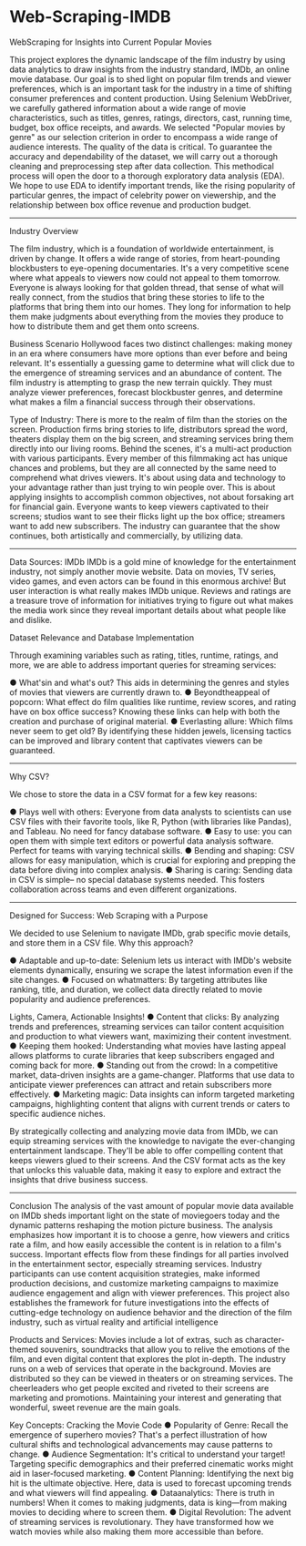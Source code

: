 # Web-Scraping-IMDB
WebScraping for Insights into Current Popular Movies

 This project explores the dynamic landscape of the film industry by using data analytics to draw
 insights from the industry standard, IMDb, an online movie database. Our goal is to shed light
 on popular film trends and viewer preferences, which is an important task for the industry in a
 time of shifting consumer preferences and content production.
 Using Selenium WebDriver, we carefully gathered information about a wide range of movie
 characteristics, such as titles, genres, ratings, directors, cast, running time, budget, box office
 receipts, and awards. We selected "Popular movies by genre" as our selection criterion in order
 to encompass a wide range of audience interests.
 The quality of the data is critical. To guarantee the accuracy and dependability of the dataset,
 we will carry out a thorough cleaning and preprocessing step after data collection. This
 methodical process will open the door to a thorough exploratory data analysis (EDA). We hope
 to use EDA to identify important trends, like the rising popularity of particular genres, the impact
 of celebrity power on viewership, and the relationship between box office revenue and
 production budget.

-------------------------------------------------------------------------------------------------------------------------------------------------------------------
  Industry Overview
  
 The film industry, which is a foundation of worldwide entertainment, is driven by change. It offers
 a wide range of stories, from heart-pounding blockbusters to eye-opening documentaries. It's a
 very competitive scene where what appeals to viewers now could not appeal to them tomorrow.
 Everyone is always looking for that golden thread, that sense of what will really connect, from
 the studios that bring these stories to life to the platforms that bring them into our homes. They
 long for information to help them make judgments about everything from the movies they
 produce to how to distribute them and get them onto screens.
 
Business Scenario
 Hollywood faces two distinct challenges: making money in an era where consumers have more
 options than ever before and being relevant. It's essentially a guessing game to determine what
 will click due to the emergence of streaming services and an abundance of content. The film
 industry is attempting to grasp the new terrain quickly. They must analyze viewer preferences,
 forecast blockbuster genres, and determine what makes a film a financial success through their
 observations.
 
Type of Industry:
 There is more to the realm of film than the stories on the screen. Production firms bring stories
 to life, distributors spread the word, theaters display them on the big screen, and streaming
 services bring them directly into our living rooms. Behind the scenes, it's a multi-act production
 with various participants. Every member of this filmmaking act has unique chances and
 problems, but they are all connected by the same need to comprehend what drives viewers.
 It's about using data and technology to your advantage rather than just trying to win people over.
 This is about applying insights to accomplish common objectives, not about forsaking art for
 financial gain. Everyone wants to keep viewers captivated to their screens; studios want to see
 their flicks light up the box office; streamers want to add new subscribers. The industry can
 guarantee that the show continues, both artistically and commercially, by utilizing data.

-------------------------------------------------------------------------------------------------------------------------------------------------------------------
 Data Sources: IMDb
 IMDb is a gold mine of knowledge for the entertainment industry, not simply another movie
 website. Data on movies, TV series, video games, and even actors can be found in this
 enormous archive! But user interaction is what really makes IMDb unique. Reviews and ratings
 are a treasure trove of information for initiatives trying to figure out what makes the media work
 since they reveal important details about what people like and dislike.


 Dataset Relevance and Database Implementation
 
 Through examining variables such as rating, titles, runtime, ratings, and more, we are able to
 address important queries for streaming services:
 
 ● What'sin and what's out? This aids in determining the genres and styles of movies
 that viewers are currently drawn to.
 ● Beyondtheappeal of popcorn: What effect do film qualities like runtime, review
 scores, and rating have on box office success? Knowing these links can help with both
 the creation and purchase of original material.
 ● Everlasting allure: Which films never seem to get old? By identifying these hidden
 jewels, licensing tactics can be improved and library content that captivates viewers can
 be guaranteed.

 ------------------------------------------------------------------------------------------------------------------------------------------------------------------
 Why CSV?
 
 We chose to store the data in a CSV format for a few key reasons:
 
 ● Plays well with others: Everyone from data analysts to scientists can use CSV files
 with their favorite tools, like R, Python (with libraries like Pandas), and Tableau. No need
 for fancy database software.
 ● Easy to use: you can open them with simple text editors or powerful data analysis
 software. Perfect for teams with varying technical skills.
 ● Bending and shaping: CSV allows for easy manipulation, which is crucial for exploring
 and prepping the data before diving into complex analysis.
 ● Sharing is caring: Sending data in CSV is simple– no special database systems
 needed. This fosters collaboration across teams and even different organizations.

-------------------------------------------------------------------------------------------------------------------------------------------------------------------
 Designed for Success: Web Scraping with a Purpose

 We decided to use Selenium to navigate IMDb, grab specific movie details, and store them in a
 CSV file. Why this approach?
 
 ● Adaptable and up-to-date: Selenium lets us interact with IMDb's website elements
 dynamically, ensuring we scrape the latest information even if the site changes.
 ● Focused on whatmatters: By targeting attributes like ranking, title, and duration, we
 collect data directly related to movie popularity and audience preferences.

Lights, Camera, Actionable Insights!
 ● Content that clicks: By analyzing trends and preferences, streaming services can tailor
 content acquisition and production to what viewers want, maximizing their content
 investment.
 ● Keeping them hooked: Understanding what movies have lasting appeal allows
 platforms to curate libraries that keep subscribers engaged and coming back for more.
 ● Standing out from the crowd: In a competitive market, data-driven insights are a
 game-changer. Platforms that use data to anticipate viewer preferences can attract and
 retain subscribers more effectively.
 ● Marketing magic: Data insights can inform targeted marketing campaigns, highlighting
 content that aligns with current trends or caters to specific audience niches.

 By strategically collecting and analyzing movie data from IMDb, we can equip streaming
 services with the knowledge to navigate the ever-changing entertainment landscape. They'll be
 able to offer compelling content that keeps viewers glued to their screens. And the CSV format
 acts as the key that unlocks this valuable data, making it easy to explore and extract the insights
 that drive business success.

-------------------------------------------------------------------------------------------------------------------------------------------------------------------
 
 Conclusion
 The analysis of the vast amount of popular movie data available on IMDb sheds important light
 on the state of moviegoers today and the dynamic patterns reshaping the motion picture
 business. The analysis emphasizes how important it is to choose a genre, how viewers and
 critics rate a film, and how easily accessible the content is in relation to a film's success.
 Important effects flow from these findings for all parties involved in the entertainment sector,
 especially streaming services. Industry participants can use content acquisition strategies, make
 informed production decisions, and customize marketing campaigns to maximize audience
 engagement and align with viewer preferences. This project also establishes the framework for
 future investigations into the effects of cutting-edge technology on audience behavior and the
 direction of the film industry, such as virtual reality and artificial intelligence

 Products and Services:
 Movies include a lot of extras, such as character-themed souvenirs, soundtracks that allow you
 to relive the emotions of the film, and even digital content that explores the plot in-depth.
 The industry runs on a web of services that operate in the background. Movies are distributed
 so they can be viewed in theaters or on streaming services. The cheerleaders who get people
 excited and riveted to their screens are marketing and promotions. Maintaining your interest and
 generating that wonderful, sweet revenue are the main goals.


Key Concepts: Cracking the Movie Code
 ● Popularity of Genre: Recall the emergence of superhero movies? That's a perfect
 illustration of how cultural shifts and technological advancements may cause patterns to
 change.
 ● Audience Segmentation: It's critical to understand your target! Targeting specific
 demographics and their preferred cinematic works might aid in laser-focused marketing.
 ● Content Planning: Identifying the next big hit is the ultimate objective. Here, data is
 used to forecast upcoming trends and what viewers will find appealing.
 ● Dataanalytics: There is truth in numbers! When it comes to making judgments, data is
 king—from making movies to deciding where to screen them.
 ● Digital Revolution: The advent of streaming services is revolutionary. They have
 transformed how we watch movies while also making them more accessible than before.



 

